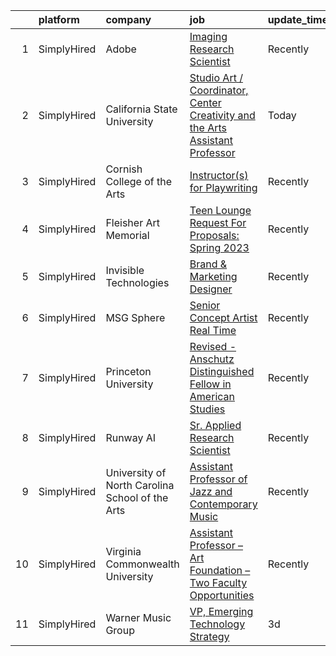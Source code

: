 

|    | platform    | company                                         | job                                                                                                                                                                                        | update_time   | location          |
|---:|:------------|:------------------------------------------------|:-------------------------------------------------------------------------------------------------------------------------------------------------------------------------------------------|:--------------|:------------------|
|  1 | SimplyHired | Adobe                                           | [Imaging Research Scientist](https://www.simplyhired.com/job/8_bATpioVJH6FzmSUBiAmA4R8R3kMeWqoRor80npilQOK-DIUdKW6w?q=generative+artist)                                                   | Recently      | Seattle, WA       |
|  2 | SimplyHired | California State University                     | [Studio Art / Coordinator, Center Creativity and the Arts Assistant Professor](https://www.simplyhired.com/job/5kCuWyoax38RFoA4UisYxR5-n2UMcqm8vS88ubnDQHGtxV8HIQbqPQ?q=generative+artist) | Today         | Fresno, CA        |
|  3 | SimplyHired | Cornish College of the Arts                     | [Instructor(s) for Playwriting](https://www.simplyhired.com/job/aBVnBGbxQOzclFQkDEABrH5AiEbUhQitfoAazLXgclS0VL2MwP43yA?q=generative+artist)                                                | Recently      | Seattle, WA       |
|  4 | SimplyHired | Fleisher Art Memorial                           | [Teen Lounge Request For Proposals: Spring 2023](https://www.simplyhired.com/job/2f9_ybnFKKJyWiGZzle7pLItoTdEB8EjizDw5kBLBX-i93kg8Rl8gg?q=generative+artist)                               | Recently      | Philadelphia, PA  |
|  5 | SimplyHired | Invisible Technologies                          | [Brand & Marketing Designer](https://www.simplyhired.com/job/HTwYmjjsODkNfYDv_CyZzBHtdoAWeqs31ufgGegB44TMZ7wNUMGZHA?q=generative+artist)                                                   | Recently      | New York, NY      |
|  6 | SimplyHired | MSG Sphere                                      | [Senior Concept Artist Real Time](https://www.simplyhired.com/job/vvqSrM6x3mQ3_SaiCWz1j5gaZM9Xjxv0y7Dmscop2Pr6XGmRYHnQbA?q=generative+artist)                                              | Recently      | Burbank, CA       |
|  7 | SimplyHired | Princeton University                            | [Revised - Anschutz Distinguished Fellow in American Studies](https://www.simplyhired.com/job/NAnWcmSWvXMey4nJk7OeFV620QldnOmxcbEjZqc3i3iIilL8cRtg4g?q=generative+artist)                  | Recently      | Princeton, NJ     |
|  8 | SimplyHired | Runway AI                                       | [Sr. Applied Research Scientist](https://www.simplyhired.com/job/QJIyeSnAdk_J2V7YtHgWH-0r3thnGAttzhBLFB-1tdlN3QoX4cNWeg?q=generative+artist)                                               | Recently      | Remote            |
|  9 | SimplyHired | University of North Carolina School of the Arts | [Assistant Professor of Jazz and Contemporary Music](https://www.simplyhired.com/job/LM-NgjiK3HlEMCqh0oa3ceqYXimpwTtVkK8qmm00bvsZeg6vfbsQBQ?q=generative+artist)                           | Recently      | Winston-Salem, NC |
| 10 | SimplyHired | Virginia Commonwealth University                | [Assistant Professor – Art Foundation – Two Faculty Opportunities](https://www.simplyhired.com/job/ku9MBw5kjdqpEYDpN3x31H-xWeUve0J9cTsyWs1nt1f70SFJ4JqDTA?q=generative+artist)             | Recently      | Richmond, VA      |
| 11 | SimplyHired | Warner Music Group                              | [VP, Emerging Technology Strategy](https://www.simplyhired.com/job/2Jt58FqOHQI0UV3YTUtaGQHTw56Xt_N73mWt6aSNKsLly0lOynLr8Q?q=generative+artist)                                             | 3d            | New York, NY      |